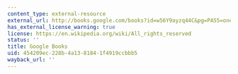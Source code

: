 ```yaml
---
content_type: external-resource
external_url: http://books.google.com/books?id=w56Y9ayzq44C&pg=PA55=onepage
has_external_license_warning: true
license: https://en.wikipedia.org/wiki/All_rights_reserved
status: ''
title: Google Books
uid: 454209ec-228b-4a13-8184-1f4919ccbbb5
wayback_url: ''
---
```

